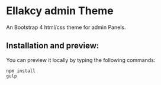 # Ellakcy admin Theme
An Bootstrap 4 html/css theme for admin Panels.

## Installation and preview:

You can preview it locally by typing the following commands:

```
npm install
gulp
```
